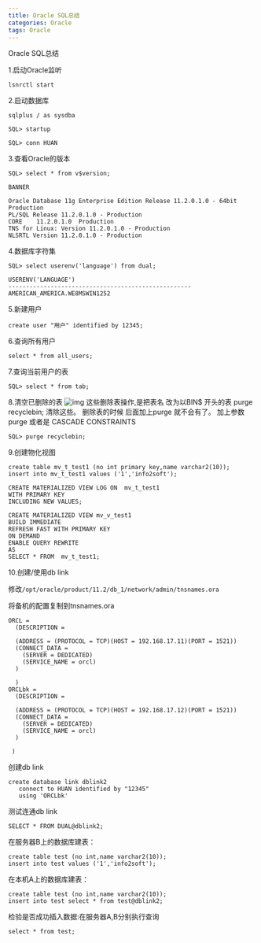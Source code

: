 ```yaml
---
title: Oracle SQL总结
categories: Oracle
tags: Oracle
---
```


Oracle SQL总结



1.启动Oracle监听

```
lsnrctl start
```

2.启动数据库

```
sqlplus / as sysdba

SQL> startup

SQL> conn HUAN
```

3.查看Oracle的版本

```
SQL> select * from v$version;

BANNER

Oracle Database 11g Enterprise Edition Release 11.2.0.1.0 - 64bit Production
PL/SQL Release 11.2.0.1.0 - Production
CORE	11.2.0.1.0	Production
TNS for Linux: Version 11.2.0.1.0 - Production
NLSRTL Version 11.2.0.1.0 - Production
```


4.数据库字符集
```
SQL> select userenv('language') from dual;

USERENV('LANGUAGE')
----------------------------------------------------
AMERICAN_AMERICA.WE8MSWIN1252
```


5.新建用户
```
create user "用户" identified by 12345;
```
6.查询所有用户
```
select * from all_users;
```

7.查询当前用户的表

```
SQL> select * from tab;
```

8.清空已删除的表
![img](img/oracle/demo-1.png)
这些删除表操作,是把表名 改为以BIN$ 开头的表
purge recyclebin; 清除这些。  删除表的时候 后面加上purge 就不会有了。
加上参数 purge 或者是 CASCADE CONSTRAINTS

```
SQL> purge recyclebin;
```

9.创建物化视图

```
create table mv_t_test1 (no int primary key,name varchar2(10));
insert into mv_t_test1 values ('1','info2soft');

CREATE MATERIALIZED VIEW LOG ON  mv_t_test1
WITH PRIMARY KEY
INCLUDING NEW VALUES;

CREATE MATERIALIZED VIEW mv_v_test1 
BUILD IMMEDIATE  
REFRESH FAST WITH PRIMARY KEY  
ON DEMAND  
ENABLE QUERY REWRITE  
AS  
SELECT * FROM  mv_t_test1;
```


10.创建/使用db link


修改`/opt/oracle/product/11.2/db_1/network/admin/tnsnames.ora`

将备机的配置复制到tnsnames.ora
```
ORCL =
  (DESCRIPTION =

  (ADDRESS = (PROTOCOL = TCP)(HOST = 192.168.17.11)(PORT = 1521))
  (CONNECT_DATA =
    (SERVER = DEDICATED)
    (SERVICE_NAME = orcl)
  )

  )
ORCLbk =
  (DESCRIPTION =

  (ADDRESS = (PROTOCOL = TCP)(HOST = 192.168.17.12)(PORT = 1521))
  (CONNECT_DATA =
    (SERVER = DEDICATED)
    (SERVICE_NAME = orcl)
  )

 )
```

创建db link

```
create database link dblink2
   connect to HUAN identified by "12345"
   using 'ORCLbk'   
```

测试连通db link

```
SELECT * FROM DUAL@dblink2;
```


在服务器B上的数据库建表：

```
create table test (no int,name varchar2(10));
insert into test values ('1','info2soft');
```

在本机A上的数据库建表：

```
create table test (no int,name varchar2(10));
insert into test select * from test@dblink2;
```

检验是否成功插入数据:在服务器A,B分别执行查询

```
select * from test;
```